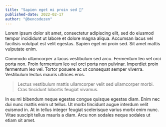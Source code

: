 ```yaml
---
title: "Sapien eget mi proin sed 🔱"
published-date: 2022-02-17
author: "@bencodezen"
---
```


Lorem ipsum dolor sit amet, consectetur adipiscing elit, sed do eiusmod tempor incididunt ut labore et dolore magna aliqua. Accumsan lacus vel facilisis volutpat est velit egestas. Sapien eget mi proin sed. Sit amet mattis vulputate enim.

Commodo ullamcorper a lacus vestibulum sed arcu. Fermentum leo vel orci porta non. Proin fermentum leo vel orci porta non pulvinar. Imperdiet proin fermentum leo vel. Tortor posuere ac ut consequat semper viverra. Vestibulum lectus mauris ultrices eros.

> Lectus vestibulum mattis ullamcorper velit sed ullamcorper morbi. Cras tincidunt lobortis feugiat vivamus.

In eu mi bibendum neque egestas congue quisque egestas diam. Enim nec dui nunc mattis enim ut tellus. Ut morbi tincidunt augue interdum velit euismod in. At in tellus integer feugiat scelerisque varius morbi enim nunc. Vitae suscipit tellus mauris a diam. Arcu non sodales neque sodales ut etiam sit amet.
